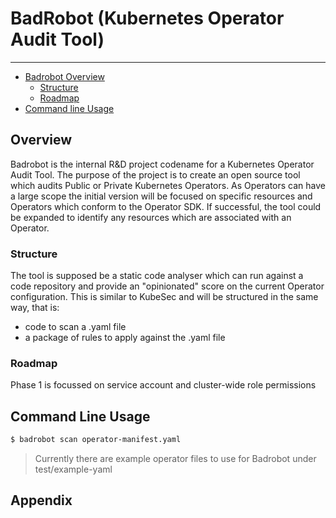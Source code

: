 # BadRobot (Kubernetes Operator Audit Tool)

---

- [Badrobot Overview](#overview)
  - [Structure](#structure)
  - [Roadmap](#roadmap)
- [Command line Usage](#command-line-usage)

## Overview
Badrobot is the internal R&D project codename for a Kubernetes Operator Audit Tool. The purpose of the project is to create an open source tool which audits Public or Private Kubernetes Operators. As Operators can have a large scope the initial version will be focused on specific resources and Operators which conform to the Operator SDK. If successful, the tool could be expanded to identify any resources which are associated with an Operator.

### Structure
The tool is supposed be a static code analyser which can run against a code repository and provide an "opinionated" score on the current Operator configuration. This is similar to KubeSec and will be structured in the same way, that is:
* code to scan a .yaml file
* a package of rules to apply against the .yaml file

### Roadmap
Phase 1 is focussed on service account and cluster-wide role permissions

## Command Line Usage
```bash
$ badrobot scan operator-manifest.yaml
```
> Currently there are example operator files to use for Badrobot under test/example-yaml
## Appendix
